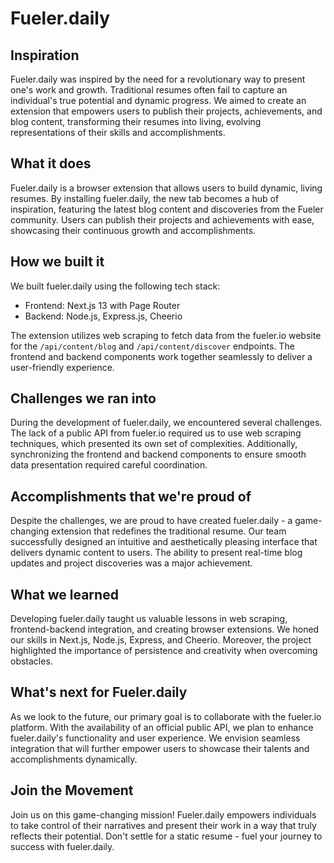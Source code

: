 # Fueler.daily

## Inspiration

Fueler.daily was inspired by the need for a revolutionary way to present one's work and growth. Traditional resumes often fail to capture an individual's true potential and dynamic progress. We aimed to create an extension that empowers users to publish their projects, achievements, and blog content, transforming their resumes into living, evolving representations of their skills and accomplishments.

## What it does

Fueler.daily is a browser extension that allows users to build dynamic, living resumes. By installing fueler.daily, the new tab becomes a hub of inspiration, featuring the latest blog content and discoveries from the Fueler community. Users can publish their projects and achievements with ease, showcasing their continuous growth and accomplishments.

## How we built it

We built fueler.daily using the following tech stack:

- Frontend: Next.js 13 with Page Router
- Backend: Node.js, Express.js, Cheerio

The extension utilizes web scraping to fetch data from the fueler.io website for the `/api/content/blog` and `/api/content/discover` endpoints. The frontend and backend components work together seamlessly to deliver a user-friendly experience.

## Challenges we ran into

During the development of fueler.daily, we encountered several challenges. The lack of a public API from fueler.io required us to use web scraping techniques, which presented its own set of complexities. Additionally, synchronizing the frontend and backend components to ensure smooth data presentation required careful coordination.

## Accomplishments that we're proud of

Despite the challenges, we are proud to have created fueler.daily - a game-changing extension that redefines the traditional resume. Our team successfully designed an intuitive and aesthetically pleasing interface that delivers dynamic content to users. The ability to present real-time blog updates and project discoveries was a major achievement.

## What we learned

Developing fueler.daily taught us valuable lessons in web scraping, frontend-backend integration, and creating browser extensions. We honed our skills in Next.js, Node.js, Express, and Cheerio. Moreover, the project highlighted the importance of persistence and creativity when overcoming obstacles.

## What's next for Fueler.daily

As we look to the future, our primary goal is to collaborate with the fueler.io platform. With the availability of an official public API, we plan to enhance fueler.daily's functionality and user experience. We envision seamless integration that will further empower users to showcase their talents and accomplishments dynamically.

## Join the Movement

Join us on this game-changing mission! Fueler.daily empowers individuals to take control of their narratives and present their work in a way that truly reflects their potential. Don't settle for a static resume - fuel your journey to success with fueler.daily.